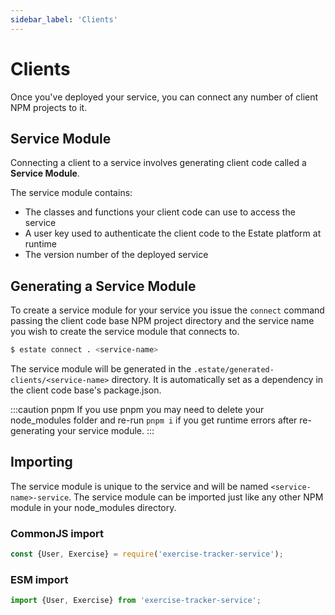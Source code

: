 ```yaml
---
sidebar_label: 'Clients'
---
```


# Clients

Once you've deployed your service, you can connect any number of client NPM projects to it.

## Service Module

Connecting a client to a service involves generating client code called a **Service Module**.

The service module contains:

* The classes and functions your client code can use to access the service
* A user key used to authenticate the client code to the Estate platform at runtime
* The version number of the deployed service

## Generating a Service Module

To create a service module for your service you issue the `connect` command passing the client code base NPM project directory and the service name you wish to create the service module that connects to.

```bash
$ estate connect . <service-name>
```

The service module will be generated in the `.estate/generated-clients/<service-name>` directory. It is automatically set as a dependency in the client code base's package.json.

:::caution pnpm
If you use pnpm you may need to  delete your node_modules folder and re-run `pnpm i` if you get runtime errors after re-generating your service module.
:::

## Importing

The service module is unique to the service and will be named `<service-name>-service`. The service module can be imported just like any other NPM module in your node_modules directory.

### CommonJS import

```typescript
const {User, Exercise} = require('exercise-tracker-service');
```

### ESM import

```typescript
import {User, Exercise} from 'exercise-tracker-service';
```
